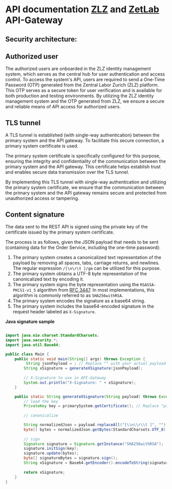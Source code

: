 # API documentation [ZLZ](https://www.zlz.ch/) and [ZetLab](https://www.zetlab.ch/) API-Gateway

## Security architecture:

## Authorized user
The authorized users are onboarded in the ZLZ identity management system, which serves as the central hub for user authentication and access control.
To access the system's API, users are required to send a One-Time Password (OTP) generated from the Zentral Labor Zurich (ZLZ) platform. This OTP serves as a secure token for user verification and is available for both production and testing environments.
By utilizing the ZLZ identity management system and the OTP generated from ZLZ, we ensure a secure and reliable means of API access for authorized users.

## TLS tunnel
A TLS tunnel is established (with single-way authentication) between the primary system and the API gateway. To facilitate this secure connection, a primary system certificate is used.

The primary system certificate is specifically configured for this purpose, ensuring the integrity and confidentiality of the communication between the primary system and the API gateway. This certificate helps establish trust and enables secure data transmission over the TLS tunnel.

By implementing this TLS tunnel with single-way authentication and utilizing the primary system certificate, we ensure that the communication between the primary system and the API gateway remains secure and protected from unauthorized access or tampering.

## Content signature
The data sent to the REST API is signed using the private key of the certificate issued by the primary system certificate.

The process is as follows, given the JSON payload that needs to be sent (containing data for the Order Service, including the one-time password):
1. The primary system creates a canonicalized text representation of the payload by removing all spaces, tabs, carriage returns, and newlines. The regular expression ```/[\n\r\t ]/gm``` can be utilized for this purpose.
2. The primary system obtains a UTF-8 byte representation of the canonicalized text by encoding it.
3. The primary system signs the byte representation using the ```RSASSA-PKCS1-v1_5``` algorithm from [ RFC 3447](https://datatracker.ietf.org/doc/html/rfc3447). In most implementations, this algorithm is commonly referred to as ```SHA256withRSA```.
4. The primary system encodes the signature as a base64 string.
5. The primary system includes the base64-encoded signature in the request header labeled as ```X-Signature```.

**Java signature sample**

```java

import java.nio.charset.StandardCharsets;
import java.security.*;
import java.util.Base64;

public class Main {
    public static void main(String[] args) throws Exception {
         String jsonPayload = ; // Replace "" with your actual payload
        String xSignature = generateXSignature(jsonPayload);
    
        // X-Signature to use in API-Gateway
        System.out.println("X-Signature: " + xSignature);
    }

    public static String generateXSignature(String payload) throws Exception {
        // load the key
        PrivateKey key = primarySystem.getCertificate(); // Replace "primarySystem.getCertificate()" with the actual code to load the key
        
        // canonicalize

        String normalizedJson = payload.replaceAll("[\\n\\r\\t ]", "");
        byte[] bytes = normalizedJson.getBytes(StandardCharsets.UTF_8);
        
        // sign
        Signature signature = Signature.getInstance("SHA256withRSA");
        signature.initSign(key);
        signature.update(bytes);
        byte[] signatureBytes = signature.sign();
        String xSignature = Base64.getEncoder().encodeToString(signatureBytes);
        
        return xSignature;
    }
}
```



